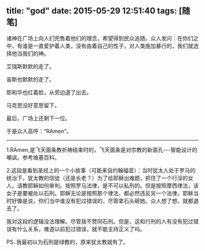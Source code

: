 title: "god"
date: 2015-05-29 12:51:40
tags: [随笔]
---

诸神在广场上向人们兜售着他们的理念，希望得到民众追随。众人发问：在你们之中，有谁是一直爱护着人类，没有由着自己的性子，对人类施加暴行的，我们就选择他当我们的神。

艾瑞斯默默的走了。

宙斯也默默的走了。

耶和华也红着脸，从旁边退了出去。

马克思没好意思留下。

最后，广场上还剩下一位。

于是众人高呼：“RAmen”。

-----------------------------------------
1.RAmen,是飞天面条教祈祷结束时的，飞天面条是对宗教的新面孔---智能设计的嘲讽。参考维基百科。

2.这段是看到圣经上的一个小故事（可能来自约翰福音）：当时犹太人处于罗马的统治下，犹太教的信徒（还是长老？）为了给耶稣出难题，抓住了一个行淫的女人。请教耶稣如何审判。按照罗马法律，是不可以私刑的。但是按照摩西律法，该女子是要被处以石刑。耶稣无论是按照那个律法，都必然违反另一个法律。耶稣当时好像是说，你们当中谁没有犯过错误的，尽管拿石头砸她。众人想了想，就都退去了。

我对这段的逻辑没法理解。尽管我不赞同石刑。但是，这和行刑的人有没有犯过错误有什么关系，难道以前犯过错误，就不能主持正义了吗。

PS. 我最初以为石刑是绿教的，原来犹太教就有了。
